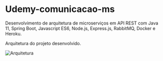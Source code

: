 # Udemy-comunicacao-ms

Desenvolvimento de arquitetura de microserviços em API REST com Java 11, Spring Boot, Javascript ES6, Node.js, Express.js, RabbitMQ, Docker e Heroku.

Arquitetura do projeto desenvolvido.

![Arquitetura](https://user-images.githubusercontent.com/28830278/164915842-0f43dde2-1ab9-4b25-a01a-13df7fd6372f.PNG)
